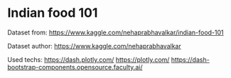 # Indian food 101

Dataset from: https://www.kaggle.com/nehaprabhavalkar/indian-food-101 

Dataset author: https://www.kaggle.com/nehaprabhavalkar


Used techs:
https://dash.plotly.com/
https://plotly.com/
https://dash-bootstrap-components.opensource.faculty.ai/
